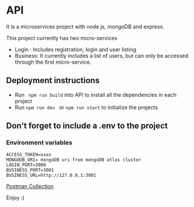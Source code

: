 # API
It is a microservices project with node js, mongoDB and express.

This project currently has two micro-services
- Login : Includes registration, login and user listing
- Business: It currently includes a list of users, but can only be accessed through the first micro-service.

## Deployment instructions
- Run ``` npm run build``` into API to install all the dependencies in each project
- Run ```npm run dev ``` or ```npm run start``` to initialize the projects

## Don't forget to include a .env to the project
### Environment variables
``` 
ACCESS_TOKEN=xxxx
MONGODB_URI= mongoDB uri from mongoDB atlas cluster
LOGIN_PORT=3000
BUSINESS_PORT=3001
BUSINESS_URL=http://127.0.0.1:3001
```
[Postman Collection](https://www.postman.com/marlagualdron/workspace/microservice/collection/13084314-43cea240-84c6-40c0-9e56-3abb1e02cb01?action=share&creator=13084314)

Enjoy :)
